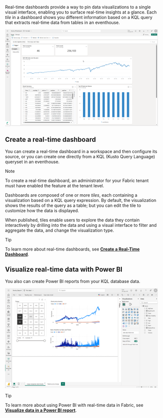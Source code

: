 Real-time dashboards provide a way to pin data visualizations to a single visual interface, enabling you to surface real-time insights at a glance. Each *tile* in a dashboard shows you different information based on a KQL query that extracts real-time data from tables in an eventhouse.

![Screenshot of a real-time dashboard in Microsoft Fabric.](../media/dashboard.png)

## Create a real-time dashboard

You can create a real-time dashboard in a workspace and then configure its source, or you can create one directly from a KQL (Kusto Query Language) queryset in an eventhouse.

> [!NOTE]
> To create a real-time dashboard, an administrator for your Fabric tenant must have enabled the feature at the tenant level.

Dashboards are composed of one or more *tiles*, each containing a visualization based on a KQL query expression. By default, the visualization shows the results of the query as a table; but you can edit the tile to customize how the data is displayed.

When published, tiles enable users to explore the data they contain interactively by drilling into the data and using a visual interface to filter and aggregate the data, and change the visualization type.

> [!TIP]
> To learn more about real-time dashboards, see **[Create a Real-Time Dashboard](/fabric/real-time-intelligence/dashboard-real-time-create)**.

## Visualize real-time data with Power BI

You also can create Power BI reports from your KQL database data.

![Screenshot of a Power BI report editor in Microsoft Fabric.](../media/power-bi.png)

> [!TIP]
> To learn more about using Power BI with real-time data in Fabric, see **[Visualize data in a Power BI report](/fabric/real-time-intelligence/create-powerbi-report)**.
